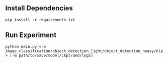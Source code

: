 ## Install Dependencies
`pip install -r requirements.txt`

## Run Experiment
`python main.py <-e image_classification/object_detection_light/object_detection_heavy/nlp> [-m path/to/save/model/ckpt/and/logs]`



